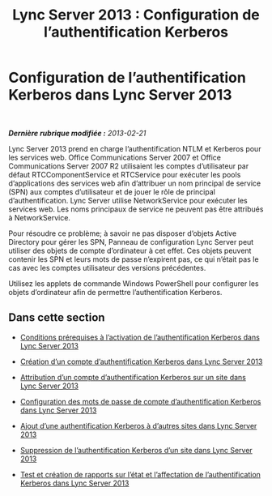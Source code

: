 ﻿---
title: 'Lync Server 2013 : Configuration de l’authentification Kerberos'
TOCTitle: Configuration de l’authentification Kerberos
ms:assetid: dd8009ef-6265-4cc0-b2c7-e474cd1f4b09
ms:mtpsurl: https://technet.microsoft.com/fr-fr/library/Gg398976(v=OCS.15)
ms:contentKeyID: 49299080
ms.date: 05/20/2016
mtps_version: v=OCS.15
ms.translationtype: HT
---

# Configuration de l’authentification Kerberos dans Lync Server 2013

 

_**Dernière rubrique modifiée :** 2013-02-21_

Lync Server 2013 prend en charge l’authentification NTLM et Kerberos pour les services web. Office Communications Server 2007 et Office Communications Server 2007 R2 utilisaient les comptes d’utilisateur par défaut RTCComponentService et RTCService pour exécuter les pools d’applications des services web afin d’attribuer un nom principal de service (SPN) aux comptes d’utilisateur et de jouer le rôle de principal d’authentification. Lync Server utilise NetworkService pour exécuter les services web. Les noms principaux de service ne peuvent pas être attribués à NetworkService.

Pour résoudre ce problème; à savoir ne pas disposer d’objets Active Directory pour gérer les SPN, Panneau de configuration Lync Server peut utiliser des objets de compte d’ordinateur à cet effet. Ces objets peuvent contenir les SPN et leurs mots de passe n’expirent pas, ce qui n’était pas le cas avec les comptes utilisateur des versions précédentes.

Utilisez les applets de commande Windows PowerShell pour configurer les objets d’ordinateur afin de permettre l’authentification Kerberos.

## Dans cette section

  - [Conditions prérequises à l’activation de l’authentification Kerberos dans Lync Server 2013](lync-server-2013-prerequisites-for-enabling-kerberos-authentication.md)

  - [Création d’un compte d’authentification Kerberos dans Lync Server 2013](lync-server-2013-create-a-kerberos-authentication-account.md)

  - [Attribution d’un compte d’authentification Kerberos sur un site dans Lync Server 2013](lync-server-2013-assign-a-kerberos-authentication-account-to-a-site.md)

  - [Configuration des mots de passe de compte d’authentification Kerberos dans Lync Server 2013](lync-server-2013-setting-up-kerberos-authentication-account-passwords.md)

  - [Ajout d’une authentification Kerberos à d’autres sites dans Lync Server 2013](lync-server-2013-add-kerberos-authentication-to-other-sites.md)

  - [Suppression de l’authentification Kerberos d’un site dans Lync Server 2013](lync-server-2013-remove-kerberos-authentication-from-a-site.md)

  - [Test et création de rapports sur l’état et l’affectation de l’authentification Kerberos dans Lync Server 2013](lync-server-2013-testing-and-reporting-the-status-and-assignment-of-kerberos-authentication.md)


